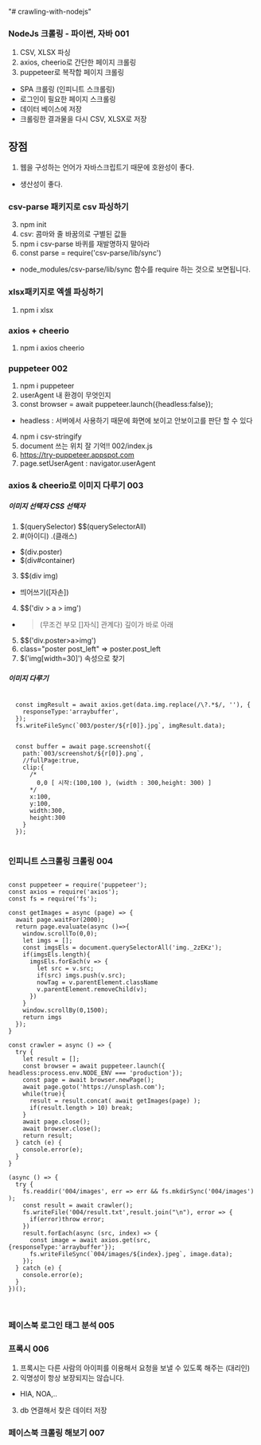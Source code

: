"# crawling-with-nodejs"
### NodeJs 크롤링 - 파이썬, 자바 001
1. CSV, XLSX 파싱
1. axios, cheerio로 간단한 페이지 크롤링
1. puppeteer로 복작합 페이지 크롤링
  - SPA 크롤링 (인피니트 스크롤링)
  - 로그인이 필요한 페이지 스크롤링
  - 데이터 베이스에 저장
  - 크롤링한 결과물을 다시 CSV, XLSX로 저장
## 장점
1. 웹을 구성하는 언어가 자바스크립트기 때문에 호완성이 좋다.
  - 생산성이 좋다.

### csv-parse 패키지로 csv 파싱하기
3. npm init
3. csv: 콤마와 줄 바꿈의로 구별된 값들
3. npm i csv-parse 바퀴를 재발명하지 말아라
3. const parse = require('csv-parse/lib/sync')
  - node_modules/csv-parse/lib/sync 함수를 require 하는 것으로 보면됩니다.

### xlsx패키지로  엑셀 파싱하기
1. npm i xlsx

### axios + cheerio
1. npm i axios cheerio

### puppeteer 002
1. npm i puppeteer
2. userAgent 내 환경이 무엇인지
3. const browser = await puppeteer.launch({headless:false});
  - headless : 서버에서 사용하기 때문에 화면에 보이고 안보이고를 판단 할 수 있다
4. npm i csv-stringify
5. document 쓰는 위치 잘 기억!! 002/index.js
6. https://try-puppeteer.appspot.com
7. page.setUserAgent : navigator.userAgent

### axios & cheerio로 이미지 다루기 003
##### 이미지 선택자 CSS 선택자
1. $(querySelector) $$(querySelectorAll)
2. #(아이디) .(클래스)
  - $(div.poster)
  - $(div#container)
3. $$(div img)
  - 띄어쓰기([자손])
4. $$('div > a > img')
  - > (무조건 부모 []자식] 관계다) 깊이가 바로 아래
5. $$('div.poster>a>img')
6. class="poster post_left" => poster.post_left
7. $('img[width=30]') 속성으로 찾기

##### 이미지 다루기
<pre>
<code>
  const imgResult = await axios.get(data.img.replace(/\?.*$/, ''), {
    responseType:'arraybuffer',
  });
  fs.writeFileSync(`003/poster/${r[0]}.jpg`, imgResult.data);


  const buffer = await page.screenshot({
    path:`003/screenshot/${r[0]}.png`,
    //fullPage:true,
    clip:{
      /*
        0,0 [ 시작:(100,100 ), (width : 300,height: 300) ]
      */
      x:100,
      y:100,
      width:300,
      height:300
    }
  });
</code>
</pre>

### 인피니트 스크롤링 크롤링 004
<pre>
<code>
const puppeteer = require('puppeteer');
const axios = require('axios');
const fs = require('fs');

const getImages = async (page) => {
  await page.waitFor(2000);
  return page.evaluate(async ()=>{
    window.scrollTo(0,0);
    let imgs = [];
    const imgsEls = document.querySelectorAll('img._2zEKz');
    if(imgsEls.length){
      imgsEls.forEach(v => {
        let src = v.src;
        if(src) imgs.push(v.src);
        nowTag = v.parentElement.className
        v.parentElement.removeChild(v);
      })
    }
    window.scrollBy(0,1500);
    return imgs
  });
}

const crawler = async () => {
  try {
    let result = [];
    const browser = await puppeteer.launch({ headless:process.env.NODE_ENV === 'production'});
    const page = await browser.newPage();
    await page.goto('https://unsplash.com');
    while(true){
      result = result.concat( await getImages(page) );
      if(result.length > 10) break;
    }
    await page.close();
    await browser.close();
    return result;
  } catch (e) {
    console.error(e);
  }
}

(async () => {
  try {
    fs.readdir('004/images', err => err && fs.mkdirSync('004/images') );
    const result = await crawler();
    fs.writeFile('004/result.txt',result.join("\n"), error => {
      if(error)throw error;
    })
    result.forEach(async (src, index) => {
      const image = await axios.get(src, {responseType:'arraybuffer'});
      fs.writeFileSync(`004/images/${index}.jpeg`, image.data);
    });
  } catch (e) {
    console.error(e);
  }
})();

</code>
</pre>

### 페이스북 로그인 태그 분석 005
### 프록시 006
1. 프록시는 다른 사람의 아이피를 이용해서 요청을 보낼 수 있도록 해주는 (대리인)
2. 익명성이 항상 보장되지는 않습니다.
  - HIA, NOA,..
3. db 연결해서 찾은 데이터 저장

### 페이스북 크롤링 해보기 007
